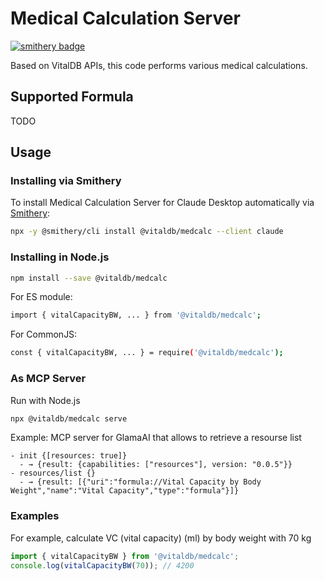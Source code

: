 # Medical Calculation Server
[![smithery badge](https://smithery.ai/badge/@vitaldb/medcalc)](https://smithery.ai/server/@vitaldb/medcalc)

Based on VitalDB APIs, this code performs various medical calculations.

## Supported Formula
TODO
## Usage

### Installing via Smithery

To install Medical Calculation Server for Claude Desktop automatically via [Smithery](https://smithery.ai/server/@vitaldb/medcalc):

```bash
npx -y @smithery/cli install @vitaldb/medcalc --client claude
```

### Installing in Node.js
```sh
npm install --save @vitaldb/medcalc
```
For ES module:
```sh
import { vitalCapacityBW, ... } from '@vitaldb/medcalc';
```
For CommonJS:
```sh
const { vitalCapacityBW, ... } = require('@vitaldb/medcalc');
```

### As MCP Server
Run with Node.js
```sh
npx @vitaldb/medcalc serve
```

Example: MCP server for GlamaAI that allows to retrieve a resourse list
```
- init {[resources: true]}
  - → {result: {capabilities: ["resources"], version: "0.0.5"}}
- resources/list {}
  - → {result: [{"uri":"formula://Vital Capacity by Body Weight","name":"Vital Capacity","type":"formula"}]}
```

### Examples
For example, calculate VC (vital capacity) (ml) by body weight with 70 kg
```js
import { vitalCapacityBW } from '@vitaldb/medcalc';
console.log(vitalCapacityBW(70)); // 4200
```
